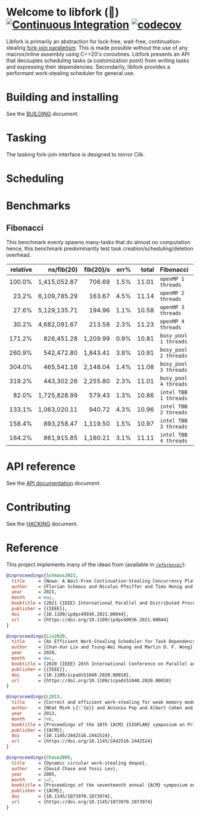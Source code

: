 


# Welcome to libfork (🍴) [![Continuous Integration](https://github.com/ConorWilliams/libfork/actions/workflows/ci.yml/badge.svg)](https://github.com/ConorWilliams/libfork/actions/workflows/ci.yml) [![codecov](https://codecov.io/gh/ConorWilliams/libfork/branch/main/graph/badge.svg?token=89MTSXI85F)](https://codecov.io/gh/ConorWilliams/libfork)

Libfork is primarily an abstraction for lock-free, wait-free, continuation-stealing [fork-join parallelism](https://en.wikipedia.org/wiki/Fork%E2%80%93join_model). This is made possible without the use of any macros/inline assembly using C++20's coroutines. Libfork presents an API that decouples scheduling tasks (a customization point) from writing tasks and expressing their dependencies. Secondarily, libfork provides a performant work-stealing scheduler for general use.

# Building and installing

See the [BUILDING](BUILDING.md) document.

# Tasking

The tasking fork-join interface is designed to mirror Cilk.

# Scheduling

# Benchmarks

## Fibonacci

This benchmark evenly spawns many-tasks that do almost no computation hence, this benchmark predominantly test task creation/scheduling/deletion overhead.

| relative |          ns/fib(20) |           fib(20)/s |    err% |     total | Fibonacci
|---------:|--------------------:|--------------------:|--------:|----------:|:----------
|   100.0% |        1,415,052.87 |              706.69 |    1.5% |     11.01 | `openMP 1 threads`
|    23.2% |        6,109,785.29 |              163.67 |    4.5% |     11.14 | `openMP 2 threads`
|    27.6% |        5,129,135.71 |              194.96 |    1.1% |     10.58 | `openMP 3 threads`
|    30.2% |        4,682,091.67 |              213.58 |    2.3% |     11.23 | `openMP 4 threads`
|   171.2% |          826,451.28 |            1,209.99 |    0.9% |     10.81 | `busy_pool 1 threads`
|   260.9% |          542,472.80 |            1,843.41 |    3.9% |     10.91 | `busy_pool 2 threads`
|   304.0% |          465,541.16 |            2,148.04 |    1.4% |     11.08 | `busy_pool 3 threads`
|   319.2% |          443,302.26 |            2,255.80 |    2.3% |     11.01 | `busy_pool 4 threads`
|    82.0% |        1,725,828.99 |              579.43 |    1.3% |     10.86 | `intel TBB 1 threads`
|   133.1% |        1,063,020.11 |              940.72 |    4.3% |     10.96 | `intel TBB 2 threads`
|   158.4% |          893,258.47 |            1,119.50 |    1.5% |     10.97 | `intel TBB 3 threads`
|   164.2% |          861,915.85 |            1,160.21 |    3.1% |     11.11 | `intel TBB 4 threads`

# API reference

See the [API documentation](https://conorwilliams.github.io/libfork/) document.

# Contributing

See the [HACKING](HACKING.md) document.

# Reference

This project implements many of the ideas from (available in [`reference/`](reference)):

```bibtex
@inproceedings{Schmaus2021,
  title     = {Nowa: A Wait-Free Continuation-Stealing Concurrency Platform},
  author    = {Florian Schmaus and Nicolas Pfeiffer and Timo Honig and Jorg Nolte and Wolfgang Schroder-Preikschat},
  year      = 2021,
  month     = may,
  booktitle = {2021 {IEEE} International Parallel and Distributed Processing Symposium ({IPDPS})},
  publisher = {{IEEE}},
  doi       = {10.1109/ipdps49936.2021.00044},
  url       = {https://doi.org/10.1109/ipdps49936.2021.00044}
}
```

```bibtex
@inproceedings{Lin2020,
  title     = {An Efficient Work-Stealing Scheduler for Task Dependency Graph},
  author    = {Chun-Xun Lin and Tsung-Wei Huang and Martin D. F. Wong},
  year      = 2020,
  month     = dec,
  booktitle = {2020 {IEEE} 26th International Conference on Parallel and Distributed Systems ({ICPADS})},
  publisher = {{IEEE}},
  doi       = {10.1109/icpads51040.2020.00018},
  url       = {https://doi.org/10.1109/icpads51040.2020.00018}
}
```

```bibtex
@inproceedings{L2013,
  title     = {Correct and efficient work-stealing for weak memory models},
  author    = {Nhat Minh L{\^{e}} and Antoniu Pop and Albert Cohen and Francesco Zappa Nardelli},
  year      = 2013,
  month     = feb,
  booktitle = {Proceedings of the 18th {ACM} {SIGPLAN} symposium on Principles and practice of parallel programming},
  publisher = {{ACM}},
  doi       = {10.1145/2442516.2442524},
  url       = {https://doi.org/10.1145/2442516.2442524}
}
```

```bibtex
@inproceedings{Chase2005,
  title     = {Dynamic circular work-stealing deque},
  author    = {David Chase and Yossi Lev},
  year      = 2005,
  month     = jul,
  booktitle = {Proceedings of the seventeenth annual {ACM} symposium on Parallelism in algorithms and architectures},
  publisher = {{ACM}},
  doi       = {10.1145/1073970.1073974},
  url       = {https://doi.org/10.1145/1073970.1073974}
}
```

